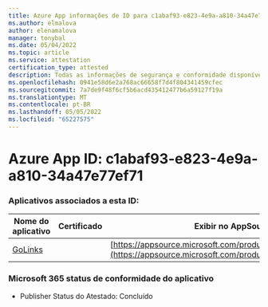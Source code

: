 ```yaml
---
title: Azure App informações de ID para c1abaf93-e823-4e9a-a810-34a47e77ef71
ms.author: elmalova
author: elenamalova
manager: tonybal
ms.date: 05/04/2022
ms.topic: article
ms.service: attestation
certification_type: attested
description: Todas as informações de segurança e conformidade disponíveis para c1abaf93-e823-4e9a-a810-34a47e77ef71.
ms.openlocfilehash: 0941e58d6e2a768ac66658f7d4f804341459cfec
ms.sourcegitcommit: 7a7de9f48f6cf5b6acd435412477b6a59127f19a
ms.translationtype: MT
ms.contentlocale: pt-BR
ms.lasthandoff: 05/05/2022
ms.locfileid: "65227575"
---
```

# <a name="azure-app-id-c1abaf93-e823-4e9a-a810-34a47e77ef71"></a>Azure App ID: c1abaf93-e823-4e9a-a810-34a47e77ef71


### <a name="apps-associated-with-this-id"></a>Aplicativos associados a esta ID:
| **Nome do aplicativo** | **Certificado** | **Exibir no AppSource** |
|--------------|---------------|-----------------------|
| [GoLinks](../forward/WA200003853.md) |  | [https://appsource.microsoft.com/product/office/WA200003853](https://appsource.microsoft.com/product/office/WA200003853) |

### <a name="microsoft-365-app-compliance-status"></a>Microsoft 365 status de conformidade do aplicativo
- Publisher Status do Atestado: Concluído
